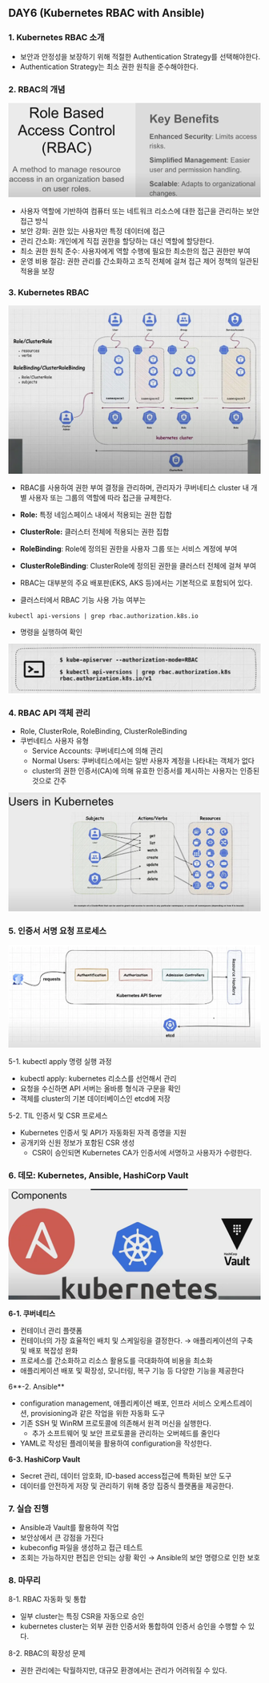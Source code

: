 ## DAY6 (Kubernetes RBAC with Ansible)

### 1. Kubernetes RBAC 소개

- 보안과 안정성을 보장하기 위해 적절한 Authentication Strategy를 선택해야한다.
- Authentication Strategy는 최소 권한 원칙을 준수해야한다.

### 2. RBAC의 개념

![RBACDefinition.png](../../image/devOps/day6/RBACDefinition.png)

- 사용자 역할에 기반하여 컴퓨터 또는 네트워크 리소스에 대한 접근을 관리하는 보안 접근 방식
- 보안 강화: 권한 있는 사용자만 특정 데이터에 접근
- 관리 간소화: 개인에게 직접 권한을 할당하는 대신 역할에 할당한다.
- 최소 권한 원칙 준수: 사용자에게 역할 수행에 필요한 최소한의 접근 권한만 부여
- 운영 비용 절감: 권한 관리를 간소화하고 조직 전체에 걸쳐 접근 제어 정책의 일관된 적용을 보장

### 3. Kubernetes RBAC

![RBACStructure.png](../../image/devOps/day6/RBACStructure.png)

- RBAC를 사용하여 권한 부여 결정을 관리하며, 관리자가 쿠버네티스 cluster 내 개별 사용자 또는 그룹의 역할에 따라 접근을 규제한다.
- **Role:** 특정 네임스페이스 내에서 적용되는 권한 집합
- **ClusterRole:** 클러스터 전체에 적용되는 권한 집합
- **RoleBinding**: Role에 정의된 권한을 사용자 그룹 또는 서비스 계정에 부여
- **ClusterRoleBinding**: ClusterRole에 정의된 권한을 클러스터 전체에 걸쳐 부여

- RBAC는 대부분의 주요 배포판(EKS, AKS 등)에서는 기본적으로 포함되어 있다.
- 클러스터에서 RBAC 기능 사용 가능 여부는

```
kubectl api-versions | grep rbac.authorization.k8s.io
```

- 명령을 실행하여 확인

![command.png](../../image/devOps/day6/command.png)

### 4. RBAC API 객체 관리

- Role, ClusterRole, RoleBinding, ClusterRoleBinding
- 쿠번네티스 사용자 유형
    - Service Accounts: 쿠버네티스에 의해 관리
    - Normal Users: 쿠버네티스에서는 일반 사용자 계정을 나타내는 객체가 없다
    - cluster의 권한 인증서(CA)에 의해 유효한 인증서를 제시하는 사용자는 인증된 것으로 간주

![UsersInKubernetes.png](../../image/devOps/day6/UsersInKubernetes.png)

### 5. 인증서 서명 요청 프로세스

![request.png](../../image/devOps/day6/request.png)

5-1. kubectl apply 명령 실행 과정

- kubectl apply: kubernetes 리소스를 선언해서 관리
- 요청을 수신하면 API 서버는 올바릉 형식과 구문을 확인
- 객체를 cluster의 기본 데이터베이스인 etcd에 저장

5-2. TIL 인증서 및 CSR 프로세스

- Kubernetes 인증서 및  API가 자동화된 자격 증명을 지원
- 공개키와 신원 정보가 포함된 CSR 생성
    - CSR이 승인되면 Kubernetes CA가 인증서에 서명하고 사용자가 수령한다.


### 6. 데모: Kubernetes, Ansible, HashiCorp Vault

![components.png](../../image/devOps/day6/components.png)

**6-1. 쿠버네티스**

- 컨테이너 관리 플랫폼
- 컨테이너의 가장 효율적인 배치 및 스케일링을 결정한다. → 애플리케이션의 구축 및 배포 복잡성 완화
- 프로세스를 간소화하고 리소스 활용도를 극대화하여 비용을 최소화
- 애플리케이션 배포 및 확장성, 모니터링, 복구 기능 등 다양한 기능을 제공한다

6**-2. Ansible**

- configuration management, 애플리케이션 배포, 인프라 서비스 오케스트레이션, provisioning과 같은 작업을 위한 자동화 도구
- 기존 SSH 및 WinRM 프로토콜에 의존해서 원격 머신을 실행한다.
    - 추가 소프트웨어 및 보안 프로토콜을 관리하는 오버헤드를 줄인다
- YAML로 작성된 플레이북을 활용하여 configuration을 작성한다.

**6-3. HashiCorp Vault**

- Secret 관리, 데이터 암호화, ID-based access접근에 특화된 보안 도구
- 데이터를 안전하게 저장 및 관리하기 위해 중앙 집중식 플랫폼을 제공한다.

### 7. 실습 진행

- Ansible과 Vault를 활용하여 작업
- 보안상에서 큰 강점을 가진다
- kubeconfig 파일을 생성하고 접근 테스트
- 조회는 가능하지만 편집은 안되는 상황 확인 → Ansible의 보안 명령으로 인한 보호

### 8. 마무리

8-1. RBAC 자동화 및 통합

- 일부 cluster는 특징 CSR을 자동으로 승인
- kubernetes cluster는 외부 권한 인증서와 통합하여 인증서 승인을 수행할 수 있다.

8-2. RBAC의 확장성 문제

- 권한 관리에는 탁월하지만, 대규모 환경에서는 관리가 어려워질 수 있다.